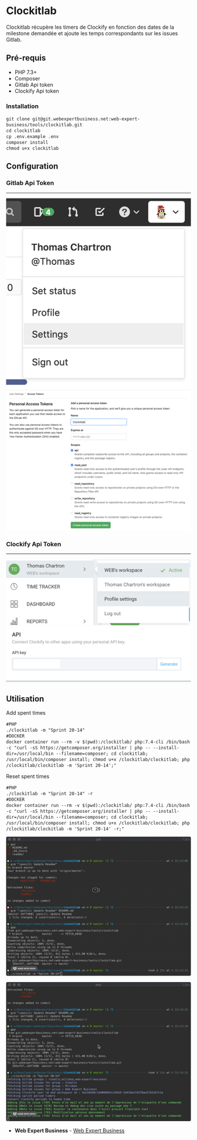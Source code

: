 # Clockitlab

Clockitlab récupère les timers de Clockify en fonction des dates de la milestone demandée et ajoute les temps correspondants sur les issues Gitlab.

## Pré-requis

* PHP 7.3+
* Composer
* Gitlab Api token
* Clockify Api token

### Installation

```
git clone git@git.webexpertbusiness.net:web-expert-business/tools/clockitlab.git
cd clockitlab
cp .env.example .env
composer install
chmod u+x clockitlab
```

## Configuration
### Gitlab Api Token
___
![gitlab-token-1](readme/gitlab-token-1.png)  
![gitlab-token-2](readme/gitlab-token-2.png)  
  
### Clockify Api Token  
___
![clockify-token-1](readme/clockify-token-1.png)  
![clockify-token-2](readme/clockify-token-2.png)  

## Utilisation
Add spent times
```
#PHP
./clockitlab -m "Sprint 20-14"
#DOCKER
docker container run --rm -v $(pwd):/clockitlab/ php:7.4-cli /bin/bash -c "curl -sS https://getcomposer.org/installer | php -- --install-dir=/usr/local/bin --filename=composer; cd clockitlab; /usr/local/bin/composer install; chmod u+x /clockitlab/clockitlab; php /clockitlab/clockitlab -m 'Sprint 20-14';"
```
Reset spent times
```
#PHP
./clockitlab -m "Sprint 20-14" -r
#DOCKER
docker container run --rm -v $(pwd):/clockitlab/ php:7.4-cli /bin/bash -c "curl -sS https://getcomposer.org/installer | php -- --install-dir=/usr/local/bin --filename=composer; cd clockitlab; /usr/local/bin/composer install; chmod u+x /clockitlab/clockitlab; php /clockitlab/clockitlab -m 'Sprint 20-14' -r;"
```
![clockitlab-1](readme/clockitlab-1.gif)  

![clockitlab-2](readme/clockitlab-2.gif)  



* **Web Expert Business** - [Web Expert Business](https://git.webexpertbusiness.net)
